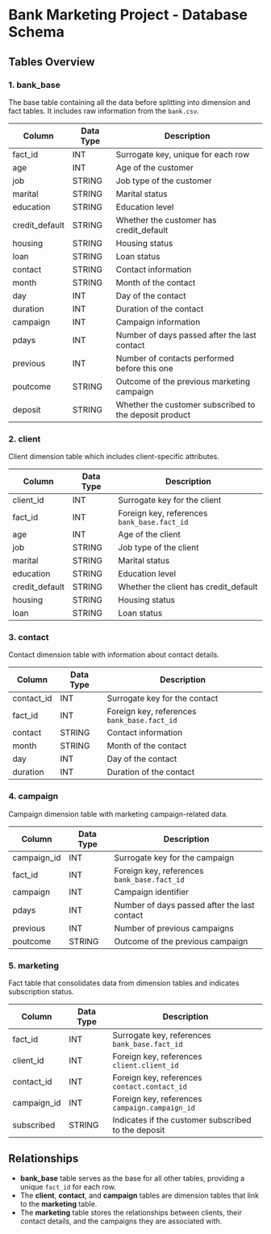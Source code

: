 
# Bank Marketing Project - Database Schema

## Tables Overview

### 1. **bank_base** 
The base table containing all the data before splitting into dimension and fact tables. It includes raw information from the `bank.csv`.

| Column        | Data Type | Description                                                |
|---------------|-----------|------------------------------------------------------------|
| fact_id       | INT       | Surrogate key, unique for each row                         |
| age           | INT       | Age of the customer                                        |
| job           | STRING    | Job type of the customer                                   |
| marital       | STRING    | Marital status                                             |
| education     | STRING    | Education level                                            |
| credit_default| STRING    | Whether the customer has credit_default                    |
| housing       | STRING    | Housing status                                             |
| loan          | STRING    | Loan status                                                |
| contact       | STRING    | Contact information                                        |
| month         | STRING    | Month of the contact                                       |
| day           | INT       | Day of the contact                                         |
| duration      | INT       | Duration of the contact                                    |
| campaign      | INT       | Campaign information                                       |
| pdays         | INT       | Number of days passed after the last contact               |
| previous      | INT       | Number of contacts performed before this one               |
| poutcome      | STRING    | Outcome of the previous marketing campaign                  |
| deposit       | STRING    | Whether the customer subscribed to the deposit product     |

### 2. **client**
Client dimension table which includes client-specific attributes.

| Column           | Data Type | Description                                              |
|------------------|-----------|----------------------------------------------------------|
| client_id        | INT       | Surrogate key for the client                             |
| fact_id          | INT       | Foreign key, references `bank_base.fact_id`              |
| age              | INT       | Age of the client                                        |
| job              | STRING    | Job type of the client                                   |
| marital          | STRING    | Marital status                                           |
| education        | STRING    | Education level                                          |
| credit_default   | STRING    | Whether the client has credit_default                    |
| housing          | STRING    | Housing status                                           |
| loan             | STRING    | Loan status                                              |

### 3. **contact**
Contact dimension table with information about contact details.

| Column        | Data Type | Description                                              |
|---------------|-----------|----------------------------------------------------------|
| contact_id    | INT       | Surrogate key for the contact                            |
| fact_id       | INT       | Foreign key, references `bank_base.fact_id`              |
| contact       | STRING    | Contact information                                      |
| month         | STRING    | Month of the contact                                     |
| day           | INT       | Day of the contact                                       |
| duration      | INT       | Duration of the contact                                  |

### 4. **campaign**
Campaign dimension table with marketing campaign-related data.

| Column        | Data Type | Description                                              |
|---------------|-----------|----------------------------------------------------------|
| campaign_id   | INT       | Surrogate key for the campaign                           |
| fact_id       | INT       | Foreign key, references `bank_base.fact_id`              |
| campaign      | INT       | Campaign identifier                                      |
| pdays         | INT       | Number of days passed after the last contact             |
| previous      | INT       | Number of previous campaigns                             |
| poutcome      | STRING    | Outcome of the previous campaign                         |

### 5. **marketing**
Fact table that consolidates data from dimension tables and indicates subscription status.

| Column          | Data Type | Description                                              |
|-----------------|-----------|----------------------------------------------------------|
| fact_id         | INT       | Surrogate key, references `bank_base.fact_id`            |
| client_id       | INT       | Foreign key, references `client.client_id`               |
| contact_id      | INT       | Foreign key, references `contact.contact_id`             |
| campaign_id     | INT       | Foreign key, references `campaign.campaign_id`           |
| subscribed      | STRING    | Indicates if the customer subscribed to the deposit      |

## Relationships

- **bank_base** table serves as the base for all other tables, providing a unique `fact_id` for each row.
- The **client**, **contact**, and **campaign** tables are dimension tables that link to the **marketing** table.
- The **marketing** table stores the relationships between clients, their contact details, and the campaigns they are associated with.


